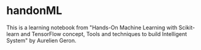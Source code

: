 # handonML

This is a learning notebook from "Hands-On Machine Learning with Scikit-learn and TensorFlow concept, Tools and techniques to build Intelligent System" by Aurelien  Geron.  

